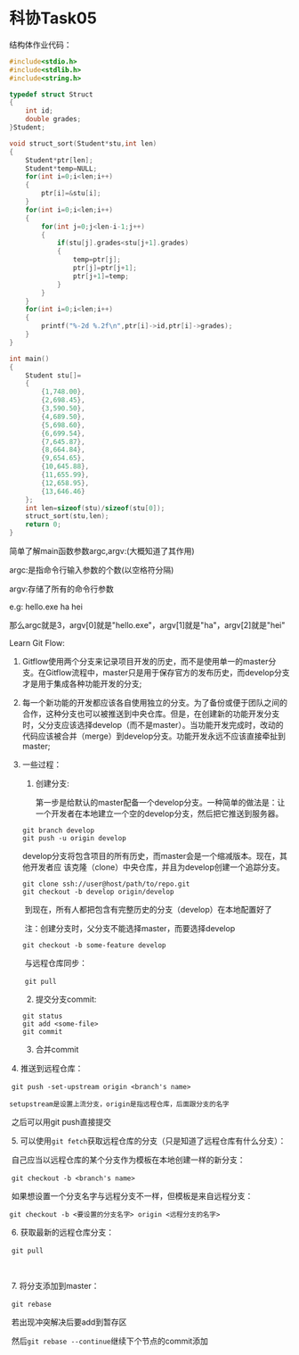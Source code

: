 # 科协Task05

结构体作业代码：

```c
#include<stdio.h>
#include<stdlib.h>
#include<string.h>

typedef struct Struct
{
	int id;
	double grades;
}Student;

void struct_sort(Student*stu,int len)
{
	Student*ptr[len];
	Student*temp=NULL;
	for(int i=0;i<len;i++)
	{
		ptr[i]=&stu[i];
	}
	for(int i=0;i<len;i++)
	{
		for(int j=0;j<len-i-1;j++)
		{
			if(stu[j].grades<stu[j+1].grades)
			{
				temp=ptr[j];
				ptr[j]=ptr[j+1];
				ptr[j+1]=temp;
			}
		}
	}
	for(int i=0;i<len;i++)
	{
		printf("%-2d %.2f\n",ptr[i]->id,ptr[i]->grades);
	}
}

int main()
{
	Student stu[]=
	{
		{1,748.00},
		{2,698.45},
		{3,590.50},
		{4,689.50},
		{5,698.60},
		{6,699.54},
		{7,645.87},
		{8,664.84},
		{9,654.65},
		{10,645.88},
		{11,655.99},
		{12,658.95},
		{13,646.46}
	};
	int len=sizeof(stu)/sizeof(stu[0]);
	struct_sort(stu,len);
	return 0;	
}
```



简单了解main函数参数argc,argv:(大概知道了其作用)

argc:是指命令行输入参数的个数(以空格符分隔)

argv:存储了所有的命令行参数

e.g:   hello.exe ha hei

​		那么argc就是3，argv[0]就是"hello.exe"，argv[1]就是"ha"，argv[2]就是"hei"



Learn Git Flow:

1. Gitflow使用两个分支来记录项目开发的历史，而不是使用单一的master分支。在Gitflow流程中，master只是用于保存官方的发布历史，而develop分支才是用于集成各种功能开发的分支;

2. 每一个新功能的开发都应该各自使用独立的分支。为了备份或便于团队之间的合作，这种分支也可以被推送到中央仓库。但是，在创建新的功能开发分支时，父分支应该选择develop（而不是master）。当功能开发完成时，改动的代码应该被合并（merge）到develop分支。功能开发永远不应该直接牵扯到master;

3. 一些过程：

   1. 创建分支:

      第一步是给默认的master配备一个develop分支。一种简单的做法是：让一个开发者在本地建立一个空的develop分支，然后把它推送到服务器。

   ```
   git branch develop
   git push -u origin develop
   ```

   ​		develop分支将包含项目的所有历史，而master会是一个缩减版本。现在，其他开发者应		该克隆（clone）中央仓库，并且为develop创建一个追踪分支。

   ```
   git clone ssh://user@host/path/to/repo.git
   git checkout -b develop origin/develop
   ```

   ​		到现在，所有人都把包含有完整历史的分支（develop）在本地配置好了

   ​		注：创建分支时，父分支不能选择master，而要选择develop

   ```
   git checkout -b some-feature develop
   ```

   ​		与远程仓库同步：

   ​		```git pull```

   

   2. 提交分支commit:

   ```
   git status
   git add <some-file>
   git commit
   ```

   

   3. 合并commit



​		  4. 推送到远程仓库：

​			``git push -set-upstream origin <branch's name>``

​		``setupstream是设置上流分支，origin是指远程仓库，后面跟分支的名字``

​			之后可以用git push直接提交



​	  	5. 可以使用`git fetch`获取远程仓库的分支（只是知道了远程仓库有什么分支）：

​		       自己应当以远程仓库的某个分支作为模板在本地创建一样的新分支：

​				`git checkout -b <branch's name>`

​			    如果想设置一个分支名字与远程分支不一样，但模板是来自远程分支：

​				`git checkout -b <要设置的分支名字> origin <远程分支的名字>`



​		  6. 获取最新的远程仓库分支：

​			`git pull`

​			

​		  7. 将分支添加到master：

​			`git rebase`

​			若出现冲突解决后要add到暂存区

​			然后`git rebase --continue`继续下个节点的commit添加



